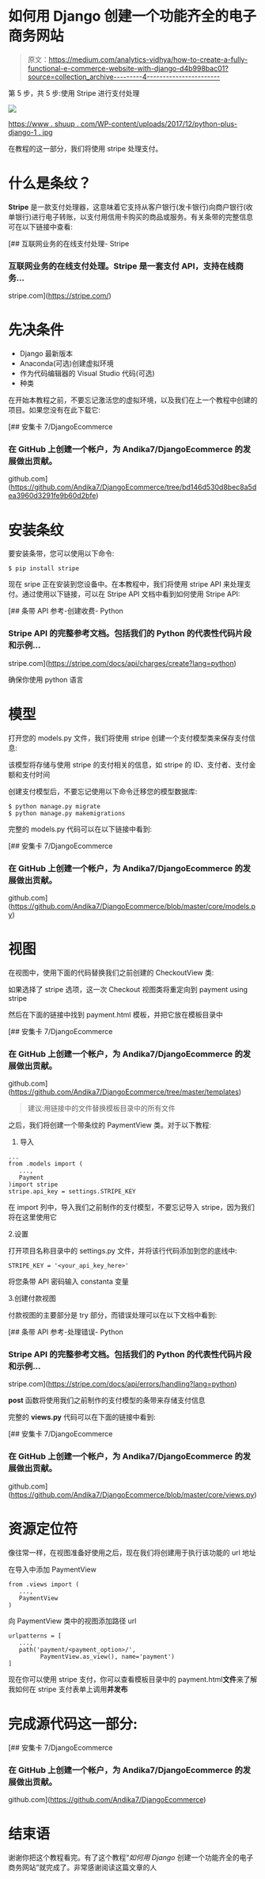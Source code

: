# 如何用 Django 创建一个功能齐全的电子商务网站

> 原文：<https://medium.com/analytics-vidhya/how-to-create-a-fully-functional-e-commerce-website-with-django-d4b998bac01?source=collection_archive---------4----------------------->

第 5 步，共 5 步:使用 Stripe 进行支付处理

![](img/6fc134ba6f76d6e1138bdb2fe3143e57.png)

[https://www . shuup . com/WP-content/uploads/2017/12/python-plus-django-1 . jpg](https://www.shuup.com/wp-content/uploads/2017/12/python-plus-django-1.jpg)

在教程的这一部分，我们将使用 stripe 处理支付。

# 什么是条纹？

**Stripe** 是一款支付处理器，这意味着它支持从客户银行(发卡银行)向商户银行(收单银行)进行电子转账，以支付用信用卡购买的商品或服务。有关条带的完整信息可在以下链接中查看:

[](https://stripe.com/) [## 互联网业务的在线支付处理- Stripe

### 互联网业务的在线支付处理。Stripe 是一套支付 API，支持在线商务…

stripe.com](https://stripe.com/) 

# 先决条件

*   Django 最新版本
*   Anaconda(可选)创建虚拟环境
*   作为代码编辑器的 Visual Studio 代码(可选)
*   种类

在开始本教程之前，不要忘记激活您的虚拟环境，以及我们在上一个教程中创建的项目。如果您没有在此下载它:

[](https://github.com/Andika7/DjangoEcommerce/tree/bd146d530d8bec8a5dea3960d3291fe9b60d2bfe) [## 安集卡 7/DjangoEcommerce

### 在 GitHub 上创建一个帐户，为 Andika7/DjangoEcommerce 的发展做出贡献。

github.com](https://github.com/Andika7/DjangoEcommerce/tree/bd146d530d8bec8a5dea3960d3291fe9b60d2bfe) 

# 安装条纹

要安装条带，您可以使用以下命令:

```
$ pip install stripe
```

现在 sripe 正在安装到您设备中。在本教程中，我们将使用 stripe API 来处理支付。通过使用以下链接，可以在 Stripe API 文档中看到如何使用 Stripe API:

 [## 条带 API 参考-创建收费- Python

### Stripe API 的完整参考文档。包括我们的 Python 的代表性代码片段和示例…

stripe.com](https://stripe.com/docs/api/charges/create?lang=python) 

确保你使用 python 语言

# 模型

打开您的 models.py 文件，我们将使用 stripe 创建一个支付模型类来保存支付信息:

该模型将存储与使用 stripe 的支付相关的信息，如 stripe 的 ID、支付者、支付金额和支付时间

创建支付模型后，不要忘记使用以下命令迁移您的模型数据库:

```
$ python manage.py migrate
$ python manage.py makemigrations
```

完整的 models.py 代码可以在以下链接中看到:

[](https://github.com/Andika7/DjangoEcommerce/blob/master/core/models.py) [## 安集卡 7/DjangoEcommerce

### 在 GitHub 上创建一个帐户，为 Andika7/DjangoEcommerce 的发展做出贡献。

github.com](https://github.com/Andika7/DjangoEcommerce/blob/master/core/models.py) 

# 视图

在视图中，使用下面的代码替换我们之前创建的 CheckoutView 类:

如果选择了 stripe 选项，这一次 Checkout 视图类将重定向到 payment using stripe

然后在下面的链接中找到 payment.html 模板，并把它放在模板目录中

[](https://github.com/Andika7/DjangoEcommerce/tree/master/templates) [## 安集卡 7/DjangoEcommerce

### 在 GitHub 上创建一个帐户，为 Andika7/DjangoEcommerce 的发展做出贡献。

github.com](https://github.com/Andika7/DjangoEcommerce/tree/master/templates) 

> 建议:用链接中的文件替换模板目录中的所有文件

之后，我们将创建一个带条纹的 PaymentView 类。对于以下教程:

1.  导入

```
...
from .models import (
   ...,
   Payment 
)import stripe
stripe.api_key = settings.STRIPE_KEY
```

在 import 列中，导入我们之前制作的支付模型，不要忘记导入 stripe，因为我们将在这里使用它

2.设置

打开项目名称目录中的 settings.py 文件，并将该行代码添加到您的底线中:

```
STRIPE_KEY = '<your_api_key_here>'
```

将您条带 API 密码输入 constanta 变量

3.创建付款视图

付款视图的主要部分是 try 部分，而错误处理可以在以下文档中看到:

 [## 条带 API 参考-处理错误- Python

### Stripe API 的完整参考文档。包括我们的 Python 的代表性代码片段和示例…

stripe.com](https://stripe.com/docs/api/errors/handling?lang=python) 

**post** 函数将使用我们之前制作的支付模型的条带来存储支付信息

完整的 **views.py** 代码可以在下面的链接中看到:

[](https://github.com/Andika7/DjangoEcommerce/blob/master/core/views.py) [## 安集卡 7/DjangoEcommerce

### 在 GitHub 上创建一个帐户，为 Andika7/DjangoEcommerce 的发展做出贡献。

github.com](https://github.com/Andika7/DjangoEcommerce/blob/master/core/views.py) 

# 资源定位符

像往常一样，在视图准备好使用之后，现在我们将创建用于执行该功能的 url 地址

在导入中添加 PaymentView

```
from .views import (
   ...,
   PaymentView
)
```

向 PaymentView 类中的视图添加路径 url

```
urlpatterns = [
   ...,
   path('payment/<payment_option>/',
         PaymentView.as_view(), name='payment')
]
```

现在你可以使用 stripe 支付，你可以查看模板目录中的 payment.html**文件**来了解我如何在 stripe 支付表单上调用**并发布**

# 完成源代码这一部分:

[](https://github.com/Andika7/DjangoEcommerce) [## 安集卡 7/DjangoEcommerce

### 在 GitHub 上创建一个帐户，为 Andika7/DjangoEcommerce 的发展做出贡献。

github.com](https://github.com/Andika7/DjangoEcommerce) 

# 结束语

谢谢你把这个教程看完。有了这个教程“*如何用 Django* 创建一个功能齐全的电子商务网站”就完成了。非常感谢阅读这篇文章的人